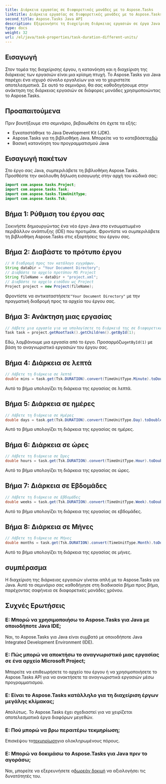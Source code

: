 ```yaml
---
title: Διάρκεια εργασίας σε διαφορετικές μονάδες με το Aspose.Tasks
linktitle: Διάρκεια εργασίας σε διαφορετικές μονάδες με το Aspose.Tasks
second_title: Aspose.Tasks Java API
description: Εξερευνήστε τη διαχείριση διάρκειας εργασιών σε έργα Java με το Aspose.Tasks. Υπολογίστε και μετατρέψτε με ακρίβεια τις διάρκειες σε λεπτά, ημέρες, ώρες, εβδομάδες και μήνες.
type: docs
weight: 32
url: /el/java/task-properties/task-duration-different-units/
---
```

## Εισαγωγή
Στον τομέα της διαχείρισης έργου, η κατανόηση και η διαχείριση της διάρκειας των εργασιών είναι μια κρίσιμη πτυχή. Το Aspose.Tasks για Java παρέχει ένα ισχυρό σύνολο εργαλείων για να το χειριστείτε αποτελεσματικά. Σε αυτό το σεμινάριο, θα σας καθοδηγήσουμε στην ανάκτηση της διάρκειας εργασιών σε διάφορες μονάδες χρησιμοποιώντας το Aspose.Tasks.
## Προαπαιτούμενα
Πριν βουτήξουμε στο σεμινάριο, βεβαιωθείτε ότι έχετε τα εξής:
- Εγκαταστάθηκε το Java Development Kit (JDK).
-  Aspose.Tasks για τη βιβλιοθήκη Java. Μπορείτε να το κατεβάσετε[εδώ](https://releases.aspose.com/tasks/java/)
- Βασική κατανόηση του προγραμματισμού Java
## Εισαγωγή πακέτων
Στο έργο σας Java, συμπεριλάβετε τη βιβλιοθήκη Aspose.Tasks. Προσθέστε την ακόλουθη δήλωση εισαγωγής στην αρχή του κώδικά σας:
```java
import com.aspose.tasks.Project;
import com.aspose.tasks.Task;
import com.aspose.tasks.TimeUnitType;
import com.aspose.tasks.Tsk;
```
## Βήμα 1: Ρύθμιση του έργου σας
Ξεκινήστε δημιουργώντας ένα νέο έργο Java στο ενσωματωμένο περιβάλλον ανάπτυξης (IDE) που προτιμάτε. Φροντίστε να συμπεριλάβετε τη βιβλιοθήκη Aspose.Tasks στις εξαρτήσεις του έργου σας.
## Βήμα 2: Διαβάστε το πρότυπο έργου
```java
// Η διαδρομή προς τον κατάλογο εγγράφων.
String dataDir = "Your Document Directory";
// Διαβάστε το αρχείο προτύπου MS Project
String fileName = dataDir + "project.xml";
// Διαβάστε το αρχείο εισόδου ως Project
Project project = new Project(fileName);
```
 Φροντίστε να αντικαταστήσετε`"Your Document Directory"` με την πραγματική διαδρομή προς τα αρχεία του έργου σας.
## Βήμα 3: Ανάκτηση μιας εργασίας
```java
// Λάβετε μια εργασία για να υπολογίσετε τη διάρκειά της σε διαφορετικές μορφές
Task task = project.getRootTask().getChildren().getById(1);
```
 Εδώ, λαμβάνουμε μια εργασία από το έργο. Προσαρμόζω`getById(1)` με βάση το αναγνωριστικό εργασιών του έργου σας.
## Βήμα 4: Διάρκεια σε λεπτά
```java
// Λάβετε τη διάρκεια σε λεπτά
double mins = task.get(Tsk.DURATION).convert(TimeUnitType.Minute).toDouble();
```
Αυτό το βήμα υπολογίζει τη διάρκεια της εργασίας σε λεπτά.
## Βήμα 5: Διάρκεια σε ημέρες
```java
// Λάβετε τη διάρκεια σε Ημέρες
double days = task.get(Tsk.DURATION).convert(TimeUnitType.Day).toDouble();
```
Αυτό το βήμα υπολογίζει τη διάρκεια της εργασίας σε ημέρες.
## Βήμα 6: Διάρκεια σε ώρες
```java
// Λάβετε τη διάρκεια σε Ώρες
double hours = task.get(Tsk.DURATION).convert(TimeUnitType.Hour).toDouble();
```
Αυτό το βήμα υπολογίζει τη διάρκεια της εργασίας σε ώρες.
## Βήμα 7: Διάρκεια σε Εβδομάδες
```java
// Λάβετε τη διάρκεια σε Εβδομάδες
double weeks = task.get(Tsk.DURATION).convert(TimeUnitType.Week).toDouble();
```
Αυτό το βήμα υπολογίζει τη διάρκεια της εργασίας σε εβδομάδες.
## Βήμα 8: Διάρκεια σε Μήνες
```java
// Λάβετε τη διάρκεια σε Μήνες
double months = task.get(Tsk.DURATION).convert(TimeUnitType.Month).toDouble();
```
Αυτό το βήμα υπολογίζει τη διάρκεια της εργασίας σε μήνες.
## συμπέρασμα
Η διαχείριση της διάρκειας εργασιών γίνεται απλή με το Aspose.Tasks για Java. Αυτό το σεμινάριο σας καθοδήγησε στη διαδικασία βήμα προς βήμα, παρέχοντας σαφήνεια σε διαφορετικές μονάδες χρόνου.
## Συχνές Ερωτήσεις
### Ε: Μπορώ να χρησιμοποιήσω το Aspose.Tasks για Java με οποιοδήποτε Java IDE;
Ναι, το Aspose.Tasks για Java είναι συμβατό με οποιοδήποτε Java Integrated Development Environment (IDE).
### Ε: Πώς μπορώ να αποκτήσω το αναγνωριστικό μιας εργασίας σε ένα αρχείο Microsoft Project;
Μπορείτε να επιθεωρήσετε το αρχείο του έργου ή να χρησιμοποιήσετε το Aspose.Tasks API για να ανακτήσετε τα αναγνωριστικά εργασιών μέσω προγραμματισμού.
### Ε: Είναι το Aspose.Tasks κατάλληλο για τη διαχείριση έργων μεγάλης κλίμακας;
Απολύτως. Το Aspose.Tasks έχει σχεδιαστεί για να χειρίζεται αποτελεσματικά έργα διαφόρων μεγεθών.
### Ε: Πού μπορώ να βρω περαιτέρω τεκμηρίωση;
 Επισκέψου το[τεκμηρίωση](https://reference.aspose.com/tasks/java/)για ολοκληρωμένους πόρους.
### Ε: Μπορώ να δοκιμάσω το Aspose.Tasks για Java πριν το αγοράσω;
 Ναι, μπορείτε να εξερευνήσετε α[δωρεάν δοκιμή](https://releases.aspose.com/) να αξιολογήσει τις δυνατότητές του.